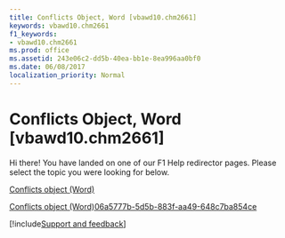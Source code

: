 ```yaml
---
title: Conflicts Object, Word [vbawd10.chm2661]
keywords: vbawd10.chm2661
f1_keywords:
- vbawd10.chm2661
ms.prod: office
ms.assetid: 243e06c2-dd5b-40ea-bb1e-8ea996aa0bf0
ms.date: 06/08/2017
localization_priority: Normal
---
```



# Conflicts Object, Word [vbawd10.chm2661]

Hi there! You have landed on one of our F1 Help redirector pages. Please select the topic you were looking for below.

[Conflicts object (Word)](https://msdn.microsoft.com/library/476e8f6d-c93e-b372-2fa7-1c9a4a84a182%28Office.15%29.aspx)

[Conflicts object (Word)06a5777b-5d5b-883f-aa49-648c7ba854ce](https://msdn.microsoft.com/library/06a5777b-5d5b-883f-aa49-648c7ba854ce%28Office.15%29.aspx)

[!include[Support and feedback](~/includes/feedback-boilerplate.md)]